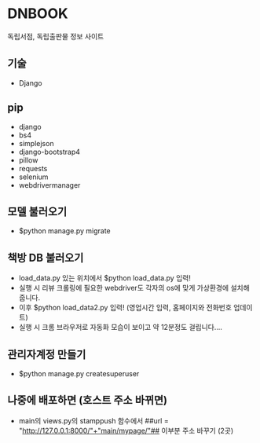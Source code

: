 # DNBOOK
독립서점, 독립출판물 정보 사이트

## 기술
- Django

## pip
- django
- bs4
- simplejson
- django-bootstrap4
- pillow
- requests
- selenium
- webdrivermanager

## 모델 불러오기
- $python manage.py migrate

## 책방 DB 불러오기
- load_data.py 있는 위치에서 $python load_data.py 입력!
- 실행 시 리뷰 크롤링에 필요한 webdriver도 각자의 os에 맞게 가상환경에 설치해줍니다.
- 이후 $python load_data2.py 입력! (영업시간 입력, 홈페이지와 전화번호 업데이트)
- 실행 시 크롬 브라우저로 자동화 모습이 보이고 약 12분정도 걸립니다....

## 관리자계정 만들기
- $python manage.py createsuperuser

## 나중에 배포하면 (호스트 주소 바뀌면)
- main의 views.py의 stamppush 함수에서 ##url = "http://127.0.0.1:8000/"+"main/mypage/"## 이부분 주소 바꾸기 (2곳)